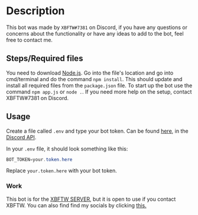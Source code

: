 # Description

This bot was made by ```XBFTW#7381``` on Discord, if you have any questions or concerns about the functionality or have any ideas to add to the bot, feel free to contact me. 

## Steps/Required files

You need to download [Node.js](https://nodejs.org/en/). Go into the file's location and go into cmd/terminal and do the command ```npm install```. This should update and install all required files from the ```package.json``` file. To start up the bot use the command ```npm app.js``` or ```node .```. If you need more help on the setup, contact XBFTW#7381 on Discord. 


## Usage
Create a file called ```.env``` and type your bot token. Can be found [here](https://imgur.com/a/oaUFJSj), in the [Discord API](https://discordapi.com/).

In your ```.env``` file, it should look something like this:
```java
BOT_TOKEN=your.token.here
```
Replace ```your.token.here``` with your bot token.

### Work
This bot is for the [XBFTW SERVER](https://discord.gg/2kn45fF6VK), but it is open to use if you contact XBFTW. You can also find find my socials by clicking [this.](https://xbftw.com)
